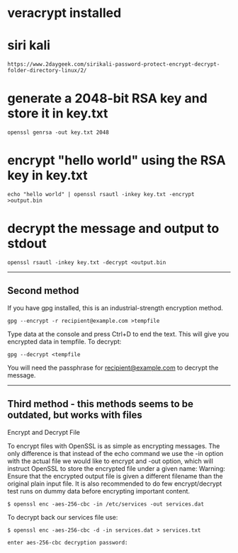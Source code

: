 # veracrypt installed

# siri kali

    https://www.2daygeek.com/sirikali-password-protect-encrypt-decrypt-folder-directory-linux/2/




# generate a 2048-bit RSA key and store it in key.txt
	
	openssl genrsa -out key.txt 2048

# encrypt "hello world" using the RSA key in key.txt
	
	echo "hello world" | openssl rsautl -inkey key.txt -encrypt >output.bin

# decrypt the message and output to stdout
	
	openssl rsautl -inkey key.txt -decrypt <output.bin


---

## Second method

If you have gpg installed, this is an industrial-strength encryption method.

	gpg --encrypt -r recipient@example.com >tempfile

Type data at the console and press Ctrl+D to end the text. This will give you encrypted data in tempfile. To decrypt:

	gpg --decrypt <tempfile

You will need the passphrase for recipient@example.com to decrypt the message.

---

## Third method - this methods seems to be outdated, but works with files

Encrypt and Decrypt File

To encrypt files with OpenSSL is as simple as encrypting messages. The only difference is that instead of the echo command we use the -in option with the actual file we would like to encrypt and -out option, which will instruct OpenSSL to store the encrypted file under a given name:
Warning: Ensure that the encrypted output file is given a different filename than the original plain input file. It is also recommended to do few encrypt/decrypt test runs on dummy data before encrypting important content.

	$ openssl enc -aes-256-cbc -in /etc/services -out services.dat

To decrypt back our services file use:

	$ openssl enc -aes-256-cbc -d -in services.dat > services.txt

	enter aes-256-cbc decryption password:
